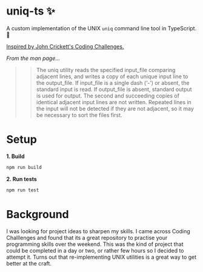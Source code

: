 # uniq-ts ✨

A custom implementation of the UNIX `uniq` command line tool in TypeScript. 👾

[Inspired by John Crickett's Coding Challenges.](https://codingchallenges.fyi/challenges/challenge-uniq/)

_From the man page..._

> > The uniq utility reads the specified input_file comparing adjacent lines, and
> > writes a copy of each unique input line to the output_file. If input_file is a
> > single dash (‘-’) or absent, the standard input is read. If output_file is
> > absent, standard output is used for output. The second and succeeding copies
> > of identical adjacent input lines are not written. Repeated lines in the input
> > will not be detected if they are not adjacent, so it may be necessary to sort
> > the files first.

# Setup

**1. Build**

```bash
npm run build
```

**2. Run tests**

```bash
npm run test
```

# Background

I was looking for project ideas to sharpen my skills. I came across Coding Challlenges and found that its a great repository to practise your programming skills over the weekend. This was the kind of project that could be completed in a day or two, or rather few hours so I decided to attempt it. Turns out that re-implementing UNIX utilities is a great way to get better at the craft.
